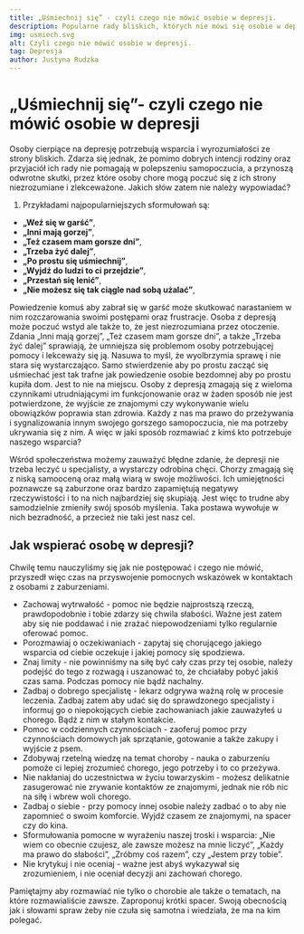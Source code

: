 ```yaml
---
title: „Uśmiechnij się” - czyli czego nie mówić osobie w depresji.
description: Popularne rady bliskich, których nie mówi się osobie w depresji.
img: usmiech.svg
alt: Czyli czego nie mówić osobie w depresji.
tag: Depresja
author: Justyna Rudzka
---
```


# „Uśmiechnij się”- czyli czego nie mówić osobie w depresji

Osoby cierpiące na depresję potrzebują wsparcia i wyrozumiałości ze strony bliskich. Zdarza się jednak, że pomimo dobrych intencji rodziny oraz przyjaciół ich rady nie pomagają w polepszeniu samopoczucia, a przynoszą odwrotne skutki, przez które osoby chore mogą poczuć się z ich strony niezrozumiane i zlekceważone. Jakich słów zatem nie należy wypowiadać? 

1. Przykładami najpopularniejszych sformułowań są:
- **„Weź się w garść”**,
- **„Inni mają gorzej”**,
- **„Też czasem mam gorsze dni”**,
- **„Trzeba żyć dalej”**,
- **„Po prostu się uśmiechnij”**,
- **„Wyjdź do ludzi to ci przejdzie”**,
- **„Przestań się lenić”**,
- **„Nie możesz się tak ciągle nad sobą użalać”**,

Powiedzenie komuś aby zabrał się w garść może skutkować narastaniem w nim rozczarowania swoimi postępami oraz frustracje. Osoba z depresją może poczuć wstyd ale także to, że jest niezrozumiana przez otoczenie. Zdania „Inni mają gorzej”, „Też czasem mam gorsze dni”, a także „Trzeba żyć dalej” sprawiają, że umniejsza się problemom osoby potrzebującej pomocy i lekceważy się ją. Nasuwa to myśl, że wyolbrzymia sprawę i nie stara się wystarczająco. Samo stwierdzenie aby po prostu zacząć się uśmiechać jest tak trafne jak powiedzenie osobie bezdomnej aby  po prostu kupiła dom. Jest to nie na miejscu. Osoby z depresją zmagają się z wieloma czynnikami utrudniającymi im funkcjonowanie oraz w żaden sposób nie jest potwierdzone, że wyjście ze znajomymi czy wykonywanie wielu obowiązków poprawia stan zdrowia. Każdy z nas ma prawo do przeżywania i sygnalizowania innym swojego gorszego samopoczucia, nie ma potrzeby ukrywania się z nim. A więc w jaki sposób rozmawiać z kimś kto potrzebuje naszego wsparcia? 

Wśród społeczeństwa możemy zauważyć błędne zdanie, że depresji nie trzeba leczyć u specjalisty, a wystarczy odrobina chęci. Chorzy zmagają się z niską samooceną oraz małą wiarą w swoje możliwości. Ich umiejętności poznawcze są zaburzone oraz bardzo zapamiętują negatywy rzeczywistości i to na nich najbardziej się skupiają. Jest więc to trudne aby samodzielnie zmieniły swój sposób myślenia. Taka postawa wywołuje w nich bezradność, a przecież nie taki jest nasz cel.

## Jak wspierać osobę w depresji? 

Chwilę temu nauczyliśmy się jak nie postępować i czego nie mówić, przyszedł więc czas na przyswojenie pomocnych wskazówek w kontaktach z osobami z zaburzeniami. 


- Zachowaj wytrwałość - pomoc nie będzie najprostszą rzeczą, prawdopodobnie i tobie zdarzy się chwila słabości. Ważne jest zatem aby się nie poddawać i nie zrażać niepowodzeniami tylko regularnie oferować pomoc.
- Porozmawiaj o oczekiwaniach - zapytaj się chorującego jakiego wsparcia od ciebie oczekuje i jakiej pomocy się spodziewa.
- Znaj limity - nie powinniśmy na siłę być cały czas przy tej osobie, należy podejść do tego z rozwagą i uszanować to, że chciałaby pobyć jakiś czas sama. Podczas pomocy nie bądź nachalny.
- Zadbaj o dobrego specjalistę - lekarz odgrywa ważną rolę w procesie leczenia. Zadbaj zatem aby udać się do sprawdzonego specjalisty i informuj go o niepokojących ciebie zachowaniach jakie zauważyłeś u chorego. Bądź z nim w stałym kontakcie.  
- Pomoc w codziennych czynnościach - zaoferuj pomoc przy czynnościach domowych jak sprzątanie, gotowanie a także zakupy i wyjście z psem. 
- Zdobywaj rzetelną wiedzę na temat choroby - nauka o zaburzeniu pomoże ci lepiej zrozumieć chorego, jego potrzeby i to co przeżywa.
- Nie nakłaniaj do uczestnictwa w życiu towarzyskim - możesz delikatnie zasugerować nie zrywanie kontaktów ze znajomymi, jednak nie rób nic na siłę i wbrew woli chorego. 
- Zadbaj o siebie - przy pomocy innej osobie należy zadbać o to aby nie zapomnieć o swoim komforcie. Wyjdź czasem ze znajomymi, na spacer czy do kina. 
- Sformułowania pomocne w wyrażeniu naszej troski i wsparcia: „Nie wiem co obecnie czujesz, ale zawsze możesz na mnie liczyć”, „Każdy ma prawo do słabości”, „Zróbmy coś razem”, czy „Jestem przy tobie”. 
- Nie krytykuj i nie oceniaj - ważne jest abyś wykazywał się zrozumieniem, i nie oceniał decyzji ani zachowań chorego.


Pamiętajmy aby rozmawiać nie tylko o chorobie ale także o tematach, na które rozmawialiście zawsze. Zaproponuj krótki spacer. Swoją obecnością jak i słowami spraw żeby nie czuła się samotna i wiedziała, że ma na kim polegać. 


